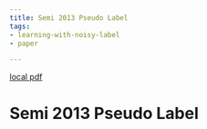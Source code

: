 ```yaml
---
title: Semi 2013 Pseudo Label
tags:
- learning-with-noisy-label
- paper

---
```


[local pdf](../../../pdfs/semi-2013-pseudo-label.pdf)

# Semi 2013 Pseudo Label
